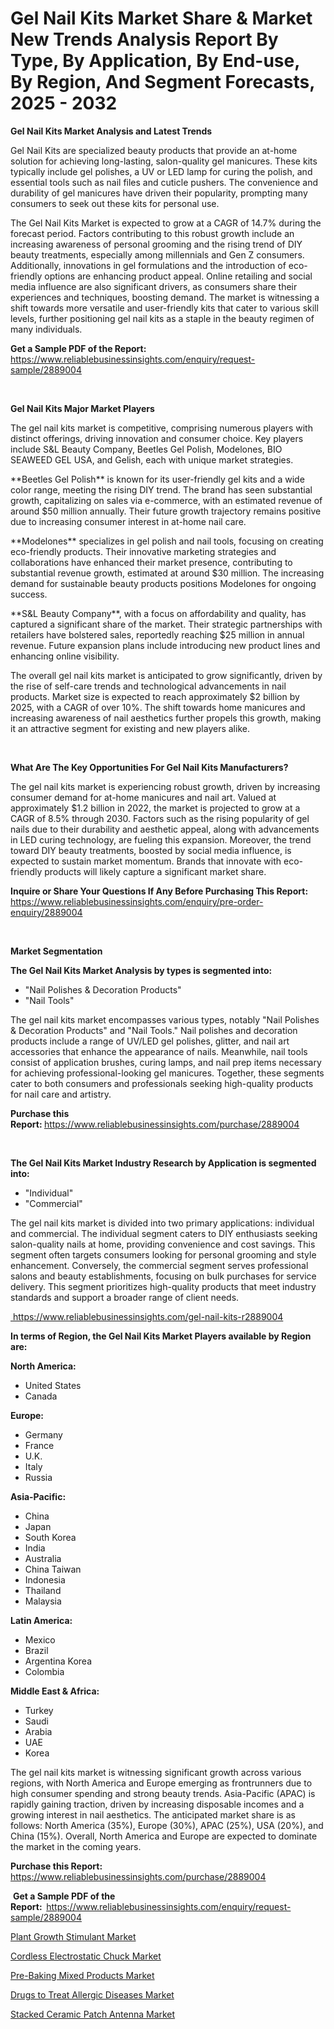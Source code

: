 <p><h1>Gel Nail Kits Market Share & Market New Trends Analysis Report By Type, By Application, By End-use, By Region, And Segment Forecasts, 2025 - 2032</h1></p><p><strong>Gel Nail Kits Market Analysis and Latest Trends</strong></p>
<p><p>Gel Nail Kits are specialized beauty products that provide an at-home solution for achieving long-lasting, salon-quality gel manicures. These kits typically include gel polishes, a UV or LED lamp for curing the polish, and essential tools such as nail files and cuticle pushers. The convenience and durability of gel manicures have driven their popularity, prompting many consumers to seek out these kits for personal use.</p><p>The Gel Nail Kits Market is expected to grow at a CAGR of 14.7% during the forecast period. Factors contributing to this robust growth include an increasing awareness of personal grooming and the rising trend of DIY beauty treatments, especially among millennials and Gen Z consumers. Additionally, innovations in gel formulations and the introduction of eco-friendly options are enhancing product appeal. Online retailing and social media influence are also significant drivers, as consumers share their experiences and techniques, boosting demand. The market is witnessing a shift towards more versatile and user-friendly kits that cater to various skill levels, further positioning gel nail kits as a staple in the beauty regimen of many individuals.</p></p>
<p><strong>Get a Sample PDF of the Report:&nbsp;</strong> <a href="https://www.reliablebusinessinsights.com/enquiry/request-sample/2889004?utm_campaign=1873&utm_medium=2&utm_source=Github&utm_content=ia&utm_term=14032025&utm_id=gel-nail-kits">https://www.reliablebusinessinsights.com/enquiry/request-sample/2889004</a></p>
<p>&nbsp;</p>
<p><strong>Gel Nail Kits Major Market Players</strong></p>
<p><p>The gel nail kits market is competitive, comprising numerous players with distinct offerings, driving innovation and consumer choice. Key players include S&L Beauty Company, Beetles Gel Polish, Modelones, BIO SEAWEED GEL USA, and Gelish, each with unique market strategies.</p><p>**Beetles Gel Polish** is known for its user-friendly gel kits and a wide color range, meeting the rising DIY trend. The brand has seen substantial growth, capitalizing on sales via e-commerce, with an estimated revenue of around $50 million annually. Their future growth trajectory remains positive due to increasing consumer interest in at-home nail care.</p><p>**Modelones** specializes in gel polish and nail tools, focusing on creating eco-friendly products. Their innovative marketing strategies and collaborations have enhanced their market presence, contributing to substantial revenue growth, estimated at around $30 million. The increasing demand for sustainable beauty products positions Modelones for ongoing success.</p><p>**S&L Beauty Company**, with a focus on affordability and quality, has captured a significant share of the market. Their strategic partnerships with retailers have bolstered sales, reportedly reaching $25 million in annual revenue. Future expansion plans include introducing new product lines and enhancing online visibility.</p><p>The overall gel nail kits market is anticipated to grow significantly, driven by the rise of self-care trends and technological advancements in nail products. Market size is expected to reach approximately $2 billion by 2025, with a CAGR of over 10%. The shift towards home manicures and increasing awareness of nail aesthetics further propels this growth, making it an attractive segment for existing and new players alike.</p></p>
<p>&nbsp;</p>
<p><strong>What Are The Key Opportunities For Gel Nail Kits Manufacturers?</strong></p>
<p><p>The gel nail kits market is experiencing robust growth, driven by increasing consumer demand for at-home manicures and nail art. Valued at approximately $1.2 billion in 2022, the market is projected to grow at a CAGR of 8.5% through 2030. Factors such as the rising popularity of gel nails due to their durability and aesthetic appeal, along with advancements in LED curing technology, are fueling this expansion. Moreover, the trend toward DIY beauty treatments, boosted by social media influence, is expected to sustain market momentum. Brands that innovate with eco-friendly products will likely capture a significant market share.</p></p>
<p><strong>Inquire or Share Your Questions If Any Before Purchasing This Report:</strong> <a href="https://www.reliablebusinessinsights.com/enquiry/pre-order-enquiry/2889004?utm_campaign=1873&utm_medium=2&utm_source=Github&utm_content=ia&utm_term=14032025&utm_id=gel-nail-kits">https://www.reliablebusinessinsights.com/enquiry/pre-order-enquiry/2889004</a></p>
<p>&nbsp;</p>
<p><strong>Market Segmentation</strong></p>
<p><strong>The Gel Nail Kits Market Analysis by types is segmented into:</strong></p>
<p><ul><li>"Nail Polishes & Decoration Products"</li><li>"Nail Tools"</li></ul></p>
<p><p>The gel nail kits market encompasses various types, notably "Nail Polishes & Decoration Products" and "Nail Tools." Nail polishes and decoration products include a range of UV/LED gel polishes, glitter, and nail art accessories that enhance the appearance of nails. Meanwhile, nail tools consist of application brushes, curing lamps, and nail prep items necessary for achieving professional-looking gel manicures. Together, these segments cater to both consumers and professionals seeking high-quality products for nail care and artistry.</p></p>
<p><strong>Purchase this Report:&nbsp;</strong><a href="https://www.reliablebusinessinsights.com/purchase/2889004?utm_campaign=1873&utm_medium=2&utm_source=Github&utm_content=ia&utm_term=14032025&utm_id=gel-nail-kits">https://www.reliablebusinessinsights.com/purchase/2889004</a></p>
<p>&nbsp;</p>
<p><strong>The Gel Nail Kits Market Industry Research by Application is segmented into:</strong></p>
<p><ul><li>"Individual"</li><li>"Commercial"</li></ul></p>
<p><p>The gel nail kits market is divided into two primary applications: individual and commercial. The individual segment caters to DIY enthusiasts seeking salon-quality nails at home, providing convenience and cost savings. This segment often targets consumers looking for personal grooming and style enhancement. Conversely, the commercial segment serves professional salons and beauty establishments, focusing on bulk purchases for service delivery. This segment prioritizes high-quality products that meet industry standards and support a broader range of client needs.</p></p>
<p><a href="https://www.reliablebusinessinsights.com/gel-nail-kits-r2889004?utm_campaign=1873&utm_medium=2&utm_source=Github&utm_content=ia&utm_term=14032025&utm_id=gel-nail-kits">&nbsp;https://www.reliablebusinessinsights.com/gel-nail-kits-r2889004</a></p>
<p><strong>In terms of Region, the Gel Nail Kits Market Players available by Region are:</strong></p>
<p>
    <p> <strong> North America: </strong>
        <ul>
            <li>United States</li>
            <li>Canada</li>
        </ul>
        </p> 
    <p> <strong> Europe: </strong>
        <ul>
            <li>Germany</li>
            <li>France</li>
            <li>U.K.</li>
            <li>Italy</li>
            <li>Russia</li>
        </ul>
        </p> 
    <p> <strong> Asia-Pacific: </strong>
        <ul>
            <li>China</li>
            <li>Japan</li>
            <li>South Korea</li>
            <li>India</li>
            <li>Australia</li>
            <li>China Taiwan</li>
            <li>Indonesia</li>
            <li>Thailand</li>
            <li>Malaysia</li>
        </ul>
        </p> 
    <p> <strong> Latin America: </strong>
        <ul>
            <li>Mexico</li>
            <li>Brazil</li>
            <li>Argentina Korea</li>
            <li>Colombia</li>
        </ul>
        </p> 
    <p> <strong> Middle East & Africa: </strong>
        <ul>
            <li>Turkey</li>
            <li>Saudi</li>
            <li>Arabia</li>
            <li>UAE</li>
            <li>Korea</li>
        </ul>
    </p>
    </p>
<p><p>The gel nail kits market is witnessing significant growth across various regions, with North America and Europe emerging as frontrunners due to high consumer spending and strong beauty trends. Asia-Pacific (APAC) is rapidly gaining traction, driven by increasing disposable incomes and a growing interest in nail aesthetics. The anticipated market share is as follows: North America (35%), Europe (30%), APAC (25%), USA (20%), and China (15%). Overall, North America and Europe are expected to dominate the market in the coming years.</p></p>
<p><strong>Purchase this Report: </strong><a href="https://www.reliablebusinessinsights.com/purchase/2889004?utm_campaign=1873&utm_medium=2&utm_source=Github&utm_content=ia&utm_term=14032025&utm_id=gel-nail-kits">https://www.reliablebusinessinsights.com/purchase/2889004</a></p>
<p>&nbsp;<strong>Get a Sample PDF of the Report:&nbsp;&nbsp;</strong><a href="https://www.reliablebusinessinsights.com/enquiry/request-sample/2889004?utm_campaign=1873&utm_medium=2&utm_source=Github&utm_content=ia&utm_term=14032025&utm_id=gel-nail-kits">https://www.reliablebusinessinsights.com/enquiry/request-sample/2889004</a></p>
<p><strong></strong></p>
<p><p><a href="https://github.com/zappasuccofz/Market-Research-Report-List-1/blob/main/plant-growth-stimulant-market.md?utm_campaign=1873&utm_medium=2&utm_source=Github&utm_content=ia&utm_term=14032025&utm_id=gel-nail-kits">Plant Growth Stimulant Market</a></p><p><a href="https://www.linkedin.com/pulse/comprehensive-overview-cordless-electrostatic-chuck-market-wqcve?utm_campaign=1873&utm_medium=2&utm_source=Github&utm_content=ia&utm_term=14032025&utm_id=gel-nail-kits">Cordless Electrostatic Chuck Market</a></p><p><a href="https://www.linkedin.com/pulse/comprehensive-pre-baking-mixed-products-market-study-projected-q1hle?utm_campaign=1873&utm_medium=2&utm_source=Github&utm_content=ia&utm_term=14032025&utm_id=gel-nail-kits">Pre-Baking Mixed Products Market</a></p><p><a href="https://github.com/tauchzuazoli/Market-Research-Report-List-1/blob/main/drugs-to-treat-allergic-diseases-market.md?utm_campaign=1873&utm_medium=2&utm_source=Github&utm_content=ia&utm_term=14032025&utm_id=gel-nail-kits">Drugs to Treat Allergic Diseases Market</a></p><p><a href="https://www.linkedin.com/pulse/providing-both-historical-trends-future-projections-stacked-mwcuf?utm_campaign=1873&utm_medium=2&utm_source=Github&utm_content=ia&utm_term=14032025&utm_id=gel-nail-kits">Stacked Ceramic Patch Antenna Market</a></p></p>